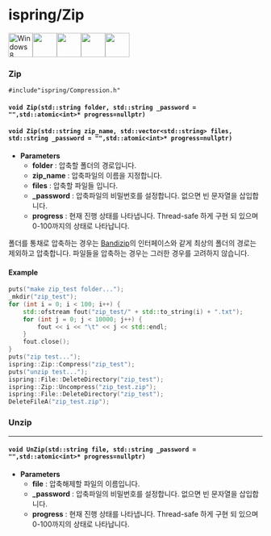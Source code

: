 ﻿# ispring/Zip
<img src="https://i.imgur.com/ElCyyzT.png" title="Windows8" width="48"><img src="https://i.imgur.com/d67ToiK.png" width="48"><img src="https://i.imgur.com/O5bye0l.png" width="48"><img src="https://i.imgur.com/XFJ2SfL.png" width="48"><img src="https://i.imgur.com/u1NhcaW.jpg" width="48">

### Zip

`#include"ispring/Compression.h"`

#### `void Zip(std::string folder, std::string _password = "",std::atomic<int>* progress=nullptr)`
#### `void Zip(std::string zip_name, std::vector<std::string> files, std::string _password = "",std::atomic<int>* progress=nullptr)`

+ **Parameters**
	+ **folder** : 압축할 폴더의 경로입니다.
	+ **zip_name** : 압축파일의 이름을 지정합니다.
	+ **files** : 압축할 파일들 입니다.
	+ **_password** : 압축파일의 비밀번호를 설정합니다. 없으면 빈 문자열을 삽입합니다.
	+ **progress** : 현재 진행 상태를 나타냅니다. Thread-safe 하게 구현 되 있으며 0-100까지의 상태로 나타납니다.

폴더를 통채로 압축하는 경우는 [Bandizip](https://www.bandisoft.co.kr/bandizip/)의 인터페이스와 같게 최상의 폴더의 경로는 제외하고 압축합니다. 파일들을 압축하는 경우는 그러한 경우를 고려하지 않습니다.
#### Example
```cpp
puts("make zip_test folder...");
_mkdir("zip_test");
for (int i = 0; i < 100; i++) {
	std::ofstream fout("zip_test/" + std::to_string(i) + ".txt");
	for (int j = 0; j < 10000; j++) {
		fout << i << "\t" << j << std::endl;
	}
	fout.close();
}
puts("zip test...");
ispring::Zip::Compress("zip_test");
puts("unzip test...");
ispring::File::DeleteDirectory("zip_test");
ispring::Zip::Uncompress("zip_test.zip");
ispring::File::DeleteDirectory("zip_test");
DeleteFileA("zip_test.zip");
```

### Unzip

* * *

#### `void UnZip(std::string file, std::string _password = "",std::atomic<int>* progress=nullptr)`
+ **Parameters**
	+ **file** : 압축해제할 파일의 이름입니다.
	+ **_password** : 압축파일의 비밀번호를 설정합니다. 없으면 빈 문자열을 삽입합니다.
	+ **progress** : 현재 진행 상태를 나타냅니다. Thread-safe 하게 구현 되 있으며 0-100까지의 상태로 나타납니다.
